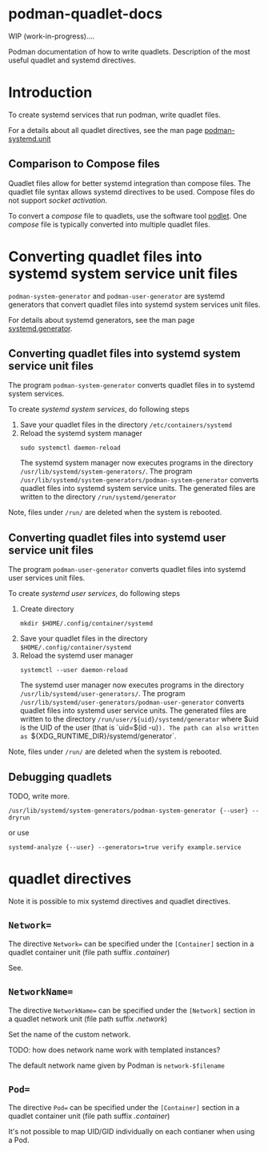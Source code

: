 # podman-quadlet-docs

WIP (work-in-progress)....

Podman documentation of how to write quadlets.
Description of the most useful quadlet and systemd directives.

# Introduction

To create systemd services that run podman, write quadlet files.

For a details about all quadlet directives, see the man page
[podman-systemd.unit](https://docs.podman.io/en/latest/markdown/podman-systemd.unit.5.html)


## Comparison to Compose files

Quadlet files allow for
better systemd integration than compose files.
The quadlet file syntax allows systemd directives to be used.
Compose files do not support _socket activation_.

To convert a _compose_ file to quadlets, use the software tool [podlet](https://github.com/containers/podlet).
One _compose_ file is typically converted into multiple quadlet files.

# Converting quadlet files into systemd system service unit files

`podman-system-generator` and `podman-user-generator` are systemd generators that convert
quadlet files into systemd system services unit files.

For details about systemd generators, see the man page [systemd.generator](https://www.freedesktop.org/software/systemd/man/latest/systemd.generator.html).

## Converting quadlet files into systemd system service unit files

The program `podman-system-generator` converts quadlet files in to systemd system services.

To create _systemd system services_, do following steps

1. Save your quadlet files in the directory `/etc/containers/systemd`
2. Reload the systemd system manager
   ```
   sudo systemctl daemon-reload
   ```
   The systemd system manager now executes programs in the directory
   `/usr/lib/systemd/system-generators/`. The program
   `/usr/lib/systemd/system-generators/podman-system-generator` converts
   quadlet files into systemd system service units. The generated files are written to
   the directory `/run/systemd/generator`

Note, files under `/run/` are deleted when the system is rebooted.

## Converting quadlet files into systemd user service unit files

The program `podman-user-generator` converts quadlet files into systemd user services unit files.

To create _systemd user services_, do following steps

1. Create directory
   ```
   mkdir $HOME/.config/container/systemd
   ```
2. Save your quadlet files in the directory `$HOME/.config/container/systemd`
3. Reload the systemd user manager
   ```
   systemctl --user daemon-reload
   ```
   The systemd user manager now executes programs in the directory
   `/usr/lib/systemd/user-generators/`. The program
   `/usr/lib/systemd/user-generators/podman-user-generator` converts
   quadlet files into systemd user service units. The generated files
   are written to the directory `/run/user/${uid}/systemd/generator`
   where $uid is the UID of the user (that is `uid=$(id -u)`).
   The path can also written as `${XDG_RUNTIME_DIR}/systemd/generator`.

Note, files under `/run/` are deleted when the system is rebooted.

## Debugging quadlets

TODO, write more.

```
/usr/lib/systemd/system-generators/podman-system-generator {--user} --dryrun
```

or use

```
systemd-analyze {--user} --generators=true verify example.service
```

# quadlet directives

Note it is possible to mix systemd directives and quadlet directives.



## `Network=`

The directive `Network=` can be specified under the `[Container]` section in a quadlet container unit (file path suffix _.container_)

See.

## `NetworkName=`

The directive `NetworkName=` can be specified under the `[Network]` section in a quadlet network unit (file path suffix _.network_)

Set the name of the custom network.

TODO: how does network name work with templated instances?

The default network name given by Podman is `network-$filename`

## `Pod=`

The directive `Pod=` can be specified under the `[Container]` section in a quadlet container unit (file path suffix _.container_)

It's not possible to map UID/GID individually on each contianer when using a Pod.

